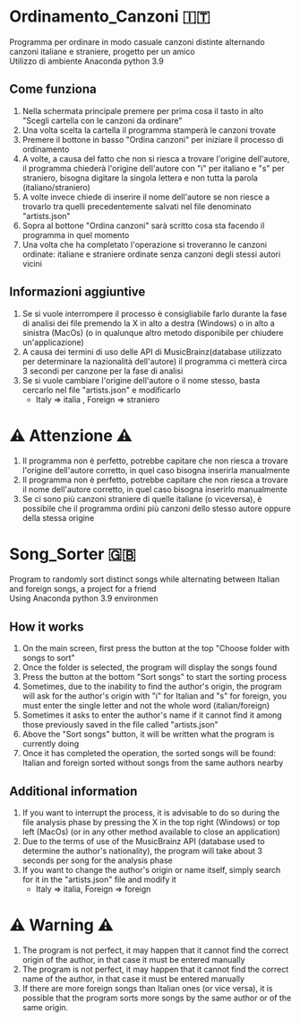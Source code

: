 # Ordinamento_Canzoni :it:
Programma per ordinare in modo casuale canzoni distinte alternando canzoni italiane e straniere, progetto per un amico</br>
Utilizzo di ambiente Anaconda python 3.9
## Come funziona
1. Nella schermata principale premere per prima cosa il tasto in alto "Scegli cartella con le canzoni da ordinare"
2. Una volta scelta la cartella il programma stamperà le canzoni trovate
3. Premere il bottone in basso "Ordina canzoni" per iniziare il processo di ordinamento
4. A volte, a causa del fatto che non si riesca a trovare l'origine dell'autore, il programma chiederà l'origine dell'autore con "i" per italiano e "s" per straniero, bisogna digitare la singola lettera e non tutta la parola (italiano/straniero)
5. A volte invece chiede di inserire il nome dell'autore se non riesce a trovarlo tra quelli precedentemente salvati nel file denominato "artists.json"
6. Sopra al bottone "Ordina canzoni" sarà scritto cosa sta facendo il programma in quel momento
7. Una volta che ha completato l'operazione si troveranno le canzoni ordinate: italiane e straniere ordinate senza canzoni degli stessi autori vicini
## Informazioni aggiuntive
1. Se si vuole interrompere il processo è consigliabile farlo durante la fase di analisi dei file premendo la X in alto a destra (Windows) o in alto a sinistra (MacOs) (o in qualunque altro metodo disponibile per chiudere un'applicazione)
2. A causa dei termini di uso delle API di MusicBrainz(database utilizzato per determinare la nazionalità dell'autore) il programma ci metterà circa 3 secondi per canzone per la fase di analisi
3. Se si vuole cambiare l'origine dell'autore o il nome stesso, basta cercarlo nel file "artists.json" e modificarlo
    - Italy => italia , Foreign => straniero
# :warning: Attenzione :warning:
1. Il programma non è perfetto, potrebbe capitare che non riesca a trovare l'origine dell'autore corretto, in quel caso bisogna inserirla manualmente
2. Il programma non è perfetto, potrebbe capitare che non riesca a trovare il nome dell'autore corretto, in quel caso bisogna inserirlo manualmente
3. Se ci sono più canzoni straniere di quelle italiane (o viceversa), è possibile che il programma ordini più canzoni dello stesso autore oppure della stessa origine

# Song_Sorter :uk:
Program to randomly sort distinct songs while alternating between Italian and foreign songs, a project for a friend</br>
Using Anaconda python 3.9 environmen
## How it works
1. On the main screen, first press the button at the top "Choose folder with songs to sort"
2. Once the folder is selected, the program will display the songs found
3. Press the button at the bottom "Sort songs" to start the sorting process
4. Sometimes, due to the inability to find the author's origin, the program will ask for the author's origin with "i" for Italian and "s" for foreign, you must enter the single letter and not the whole word (italian/foreign)
5. Sometimes it asks to enter the author's name if it cannot find it among those previously saved in the file called "artists.json"
6. Above the "Sort songs" button, it will be written what the program is currently doing
7. Once it has completed the operation, the sorted songs will be found: Italian and foreign sorted without songs from the same authors nearby
## Additional information
1. If you want to interrupt the process, it is advisable to do so during the file analysis phase by pressing the X in the top right (Windows) or top left (MacOs) (or in any other method available to close an application)
2. Due to the terms of use of the MusicBrainz API (database used to determine the author's nationality), the program will take about 3 seconds per song for the analysis phase
3. If you want to change the author's origin or name itself, simply search for it in the "artists.json" file and modify it
    - Italy => italia, Foreign => foreign

# :warning: Warning :warning:
1. The program is not perfect, it may happen that it cannot find the correct origin of the author, in that case it must be entered manually
2. The program is not perfect, it may happen that it cannot find the correct name of the author, in that case it must be entered manually
3. If there are more foreign songs than Italian ones (or vice versa), it is possible that the program sorts more songs by the same author or of the same origin.
